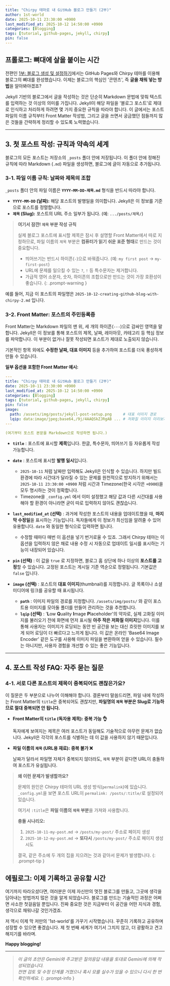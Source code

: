 ```yaml
---
title: "Chirpy 테마로 내 GitHub 블로그 만들기 (2부)"
author: 1st-world
date: 2025-10-11 23:30:00 +0900
last_modified_at: 2025-10-12 14:50:00 +0900
categories: [Blogging]
tags: [tutorial, github-pages, jekyll, chirpy]
pin: false
---
```


## 프롤로그: 뼈대에 살을 붙이는 시간

전편인 [1부: 블로그 생성 및 설정하기](/posts/creating-github-blog-with-chirpy-1/)에서는 GitHub Pages와 Chirpy 테마를 이용해 블로그의 뼈대를 완성했습니다. 이제는 블로그의 핵심인 '콘텐츠', 즉 **글을 채워 넣는 방법**을 알아봐야겠죠?

Jekyll 기반의 블로그에서 글을 작성하는 것은 단순히 Markdown 문법에 맞춰 텍스트를 입력하는 것 이상의 의미를 가집니다. Jekyll이 해당 파일을 '블로그 포스트'로 제대로 인식하고 처리하게 하려면 몇 가지 중요한 규칙을 따라야 합니다. 이 글에서는 포스트 파일의 이름 규칙부터 Front Matter 작성법, 그리고 글을 쓰면서 궁금했던 점들까지 많은 것들을 간략하게 정리할 수 있도록 노력했습니다.

---

## 3. 첫 포스트 작성: 규칙과 약속의 세계

블로그의 모든 포스트는 저장소의 `_posts` 폴더 안에 저장됩니다. 이 폴더 안에 정해진 규칙에 따라 Markdown (`.md`) 파일을 생성하면, 블로그에 글이 자동으로 추가됩니다.

### 3-1. 파일 이름 규칙: 날짜와 제목의 조합

`_posts` 폴더 안의 파일 이름은 **`YYYY-MM-DD-제목.md`** 형식을 반드시 따라야 합니다.

- **`YYYY-MM-DD` (날짜):** 해당 포스트의 발행일을 의미합니다. Jekyll은 이 정보를 기준으로 포스트를 정렬합니다.
- **`제목` (Slug):** 포스트의 URL 주소 일부가 됩니다. (예: `.../posts/제목/`)

> **여기서 잠깐! `제목` 부분 작성 규칙**
>
> 실제 블로그 포스트에 표시할 제목은 잠시 후 설명할 Front Matter에서 따로 지정하므로, 파일 이름의 `제목` 부분은 **컴퓨터가 읽기 쉬운 표준 형태**로 만드는 것이 중요합니다.
>
> - 띄어쓰기는 반드시 하이픈(`-`)으로 바꿔줍니다. (예: `my first post` → `my-first-post`)
> - URL에 문제를 일으킬 수 있는 `?`, `!` 등 특수문자는 제거합니다.
> - 가급적 영어 소문자, 숫자, 하이픈의 조합으로만 만드는 것이 가장 호환성이 좋습니다.
{: .prompt-warning }

예를 들어, 지금 이 포스트의 파일명은 `2025-10-12-creating-github-blog-with-chirpy-2.md` 입니다.

### 3-2. Front Matter: 포스트의 주민등록증

Front Matter는 Markdown 파일의 맨 위, 세 개의 하이픈(`---`)으로 감싸인 영역을 말합니다. Jekyll은 이 정보를 통해 포스트의 제목, 날짜, 레이아웃, 카테고리 등 핵심 정보를 파악합니다. 이 부분이 없거나 잘못 작성되면 포스트가 제대로 노출되지 않습니다.

기본적인 항목 외에도 **수정한 날짜, 대표 이미지** 등을 추가하여 포스트를 더욱 풍성하게 만들 수 있습니다.

**일부 옵션을 포함한 Front Matter 예시:**

```yaml
---
title: "Chirpy 테마로 내 GitHub 블로그 만들기 (2부)"
date: 2025-10-11 23:30:00 +0900
last_modified_at: 2025-10-12 14:50:00 +0900
categories: [Blogging]
tags: [tutorial, github-pages, jekyll, chirpy]
pin: false
image:
  path: /assets/img/posts/jekyll-post-setup.png     # 대표 이미지 경로
  lqip: data:image/jpeg;base64,/9j/4AAQSkZJRgAB ... # 저화질 이미지 미리보기
---

(여기부터 포스트 본문을 Markdown으로 작성하면 됩니다.)
```

- **`title`** : 포스트에 표시할 **제목**입니다. 한글, 특수문자, 띄어쓰기 등 자유롭게 작성 가능합니다.

- **`date`** : 포스트에 표시할 **발행 일시**입니다.
  - `2025-10-11` 처럼 날짜만 입력해도 Jekyll은 인식할 수 있습니다. 하지만 빌드 환경에 따라 시간대가 달라질 수 있는 문제를 원천적으로 방지하기 위해서는 `2025-10-11 23:30:00 +0900` 처럼 시간과 Timezone(한국 시각은 `+0900`)을 모두 명시하는 것이 정확합니다.
  - Timezone을 `_config.yml` 에서 이미 설정했고 해당 값과 다른 시간대를 사용해야 할 환경이 아니라면 굳이 따로 입력하지 않아도 괜찮습니다.

- **`last_modified_at` (선택)** : 과거에 작성한 포스트의 내용을 업데이트했을 때, **마지막 수정일**을 표시하는 기능입니다. 독자들에게 이 정보가 최신임을 알려줄 수 있어 유용합니다. `date` 와 동일한 형식으로 입력하면 됩니다.
  - 수정할 때마다 매번 이 옵션을 넣기 번거로울 수 있죠. 그래서 Chirpy 테마는 이 옵션을 입력하지 않은 채로 내용 수정 시 자동으로 업데이트 일시를 표시하는 기능이 내장되어 있습니다.

- **`pin` (선택)** : 이 값을 `true` 로 지정하면, 블로그 홈 상단에 하나 이상의 **포스트를 고정**할 수 있습니다. 고정된 포스트는 게시일 기준 역순으로 정렬됩니다. 기본값은 `false` 입니다.

- **`image` (선택)** : 포스트의 **대표 이미지**(thumbnail)를 지정합니다. 글 목록이나 소셜 미디어에 링크를 공유할 때 표시됩니다.
  - **`path`** : 이미지 파일의 경로를 지정합니다. `/assets/img/posts/` 와 같이 포스트용 이미지를 모아둘 폴더를 만들어 관리하는 것을 추천합니다.
  - **`lqip` (선택)** : '**L**ow **Q**uality **I**mage **P**laceholder'의 약자로, 실제 고화질 이미지를 불러오기 전에 화면에 먼저 표시될 **아주 작은 저화질 이미지**입니다. 이를 통해 사용자는 이미지가 로딩되는 동안 빈 공간을 보는 대신 흐릿한 이미지를 보게 되어 로딩이 더 빠르다고 느끼게 됩니다. 이 값은 온라인 'Base64 Image Encoder' 같은 도구를 사용해 이미지 파일을 변환하여 얻을 수 있습니다. 필수는 아니지만, 사용자 경험을 개선할 수 있는 좋은 기능입니다.

---

## 4. 포스트 작성 FAQ: 자주 묻는 질문

### 4-1. 서로 다른 포스트의 제목이 중복되어도 괜찮은가요?

이 질문은 두 부분으로 나누어 이해해야 합니다. 결론부터 말씀드리면, 파일 내에 작성하는 Front Matter의 `title`은 중복되어도 괜찮지만, **파일명의 `제목` 부분은 Slug로 기능하므로 절대 중복되면 안 됩니다.**

- **Front Matter의 `title` (독자용 제목): 중복 가능 👌**

  독자에게 보여지는 제목은 여러 포스트가 동일해도 기술적으로 아무런 문제가 없습니다. Jekyll은 각각의 포스트를 식별하는 데 이 값을 사용하지 않기 때문입니다.

- **파일 이름의 `제목` (URL용 재료): 중복 불가 ❌**

  날짜가 달라서 파일명 자체가 중복되지 않더라도, `제목` 부분이 같다면 URL이 충돌하여 포스트가 유실됩니다.

> **왜 이런 문제가 발생할까요?**
>
> 문제의 원인은 Chirpy 테마의 URL 생성 방식(`permalink`)에 있습니다. `_config.yml`을 보면 포스트 URL이 `permalink: /posts/:title/`로 설정되어 있습니다.
>
> 여기서 `:title`은 **파일 이름의 `제목` 부분**을 가져와 사용합니다.
>
> **충돌 시나리오:**
> 1. `2025-10-11-my-post.md` → `/posts/my-post/` 주소로 페이지 생성
> 2. `2025-10-12-my-post.md` → **또다시** `/posts/my-post/` 주소로 페이지 생성 시도
>
> 결국, 같은 주소에 두 개의 집을 지으려는 것과 같아서 문제가 발생합니다.
{: .prompt-tip }

## 에필로그: 이제 기록하고 공유할 시간

여기까지 따라오셨다면, 여러분은 이제 자신만의 멋진 블로그를 만들고, 그곳에 생각을 담아내는 방법까지 많은 것을 알게 되었습니다. 블로그를 만드는 기술적인 과정은 어쩌면 사소한 첫걸음일 뿐입니다. 진짜 중요한 것은 지금부터 이 공간을 어떤 지식과 경험, 생각으로 채워나갈 것인가겠죠.

저 역시 이제 막 저만의 '1st-world'를 가꾸기 시작했습니다. 꾸준히 기록하고 공유하며 성장할 수 있으면 좋겠습니다. 제 첫 번째 세계가 여기서 그치지 않고, 더 광활하고 견고해지기를 바라며.

**Happy blogging!**

---

> _이 글의 초안은 Gemini와 주고받은 질의응답 내용을 토대로 Gemini에 의해 작성되었습니다._  
> _전면 검토 및 수정 단계를 거쳤으나 혹시 모를 실수가 있을 수 있으니 다시 한 번 확인하세요._
{: .prompt-info }